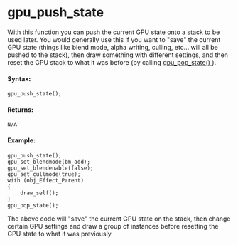 # gpu_push_state

With this function you can push the current GPU state onto a stack to be
used later. You would generally use this if you want to "save" the
current GPU state (things like blend mode, alpha writing, culling,
etc... will all be pushed to the stack), then draw something with
different settings, and then reset the GPU stack to what it was before
(by calling [ gpu_pop_state() ](gpu_pop_state) ).

#### Syntax:

``` gml
gpu_push_state();
```

#### Returns:

``` gml
N/A
```

#### Example:

``` gml
gpu_push_state();
gpu_set_blendmode(bm_add);
gpu_set_blendenable(false);
gpu_set_cullmode(true);
with (obj_Effect_Parent)
{
    draw_self();
}
gpu_pop_state();
```

The above code will "save" the current GPU state on the stack, then
change certain GPU settings and draw a group of instances before
resetting the GPU state to what it was previously.
